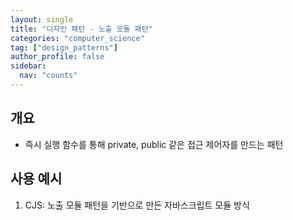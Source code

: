 ```yaml
---
layout: single
title: "디자인 패턴 - 노출 모듈 패턴"
categories: "computer_science"
tag: ["design_patterns"]
author_profile: false
sidebar:
  nav: "counts"
---
```


## 개요

- 즉시 실행 함수를 통해 private, public 같은 접근 제어자를 만드는 패턴

## 사용 예시

1. CJS: 노출 모듈 패턴을 기반으로 만든 자바스크립트 모듈 방식

